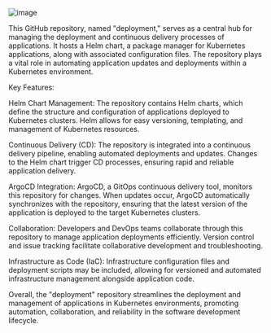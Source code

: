 ![image](https://github.com/tomerkul/deployment/assets/91198141/9e463e4b-d744-4b63-9722-4e7ead3b142a)



This GitHub repository, named "deployment," serves as a central hub for managing the deployment and continuous delivery processes of applications. It hosts a Helm chart, a package manager for Kubernetes applications, along with associated configuration files. The repository plays a vital role in automating application updates and deployments within a Kubernetes environment.

Key Features:

Helm Chart Management: The repository contains Helm charts, which define the structure and configuration of applications deployed to Kubernetes clusters. Helm allows for easy versioning, templating, and management of Kubernetes resources.

Continuous Delivery (CD): The repository is integrated into a continuous delivery pipeline, enabling automated deployments and updates. Changes to the Helm chart trigger CD processes, ensuring rapid and reliable application delivery.

ArgoCD Integration: ArgoCD, a GitOps continuous delivery tool, monitors this repository for changes. When updates occur, ArgoCD automatically synchronizes with the repository, ensuring that the latest version of the application is deployed to the target Kubernetes clusters.

Collaboration: Developers and DevOps teams collaborate through this repository to manage application deployments efficiently. Version control and issue tracking facilitate collaborative development and troubleshooting.

Infrastructure as Code (IaC): Infrastructure configuration files and deployment scripts may be included, allowing for versioned and automated infrastructure management alongside application code.

Overall, the "deployment" repository streamlines the deployment and management of applications in Kubernetes environments, promoting automation, collaboration, and reliability in the software development lifecycle.
